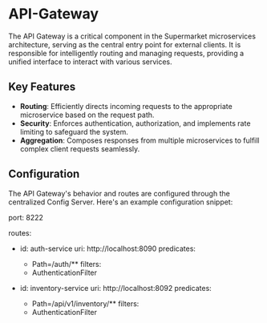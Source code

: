 # API-Gateway

The API Gateway is a critical component in the Supermarket microservices architecture, serving as the central entry point for external clients. It is responsible for intelligently routing and managing requests, providing a unified interface to interact with various services.

## Key Features

- **Routing**: Efficiently directs incoming requests to the appropriate microservice based on the request path.
- **Security**: Enforces authentication, authorization, and implements rate limiting to safeguard the system.
- **Aggregation**: Composes responses from multiple microservices to fulfill complex client requests seamlessly.

## Configuration

The API Gateway's behavior and routes are configured through the centralized Config Server. Here's an example configuration snippet:

port: 8222

routes:
- id: auth-service
  uri: http://localhost:8090
  predicates:
    - Path=/auth/**
  filters:
    - AuthenticationFilter



- id: inventory-service
  uri: http://localhost:8092
  predicates:
    - Path=/api/v1/inventory/**
  filters:
    - AuthenticationFilter
